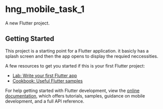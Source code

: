 # hng_mobile_task_1

A new Flutter project.

## Getting Started

This project is a starting point for a Flutter application.
it basicly has a splash screen and then the app opens to display the requied neccessities.

A few resources to get you started if this is your first Flutter project:

- [Lab: Write your first Flutter app](https://docs.flutter.dev/get-started/codelab)
- [Cookbook: Useful Flutter samples](https://docs.flutter.dev/cookbook)

For help getting started with Flutter development, view the
[online documentation](https://docs.flutter.dev/), which offers tutorials,
samples, guidance on mobile development, and a full API reference.
